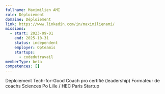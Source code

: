 ```yaml
---
fullname: Maximilien AMI
role: Déploiement
domaine: Déploiement
link: https://www.linkedin.com/in/maximilienami/
missions:
  - start: 2023-09-01
    end: 2025-10-31
    status: independent
    employer: Opteamis
    startups:
      - codedutravail
memberType: beta
competences: []
---
```

Déploiement Tech-for-Good 
Coach pro certifié (leadership) 
Formateur de coachs
Sciences Po Lille / HEC Paris Startup 